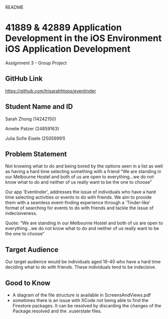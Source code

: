 README
# 41889 & 42889 Application Development in the iOS Environment iOS Application Development #

Assignment 3 - Group Project

## GitHub Link ##

https://github.com/trisarahhtops/eventinder

## Student Name and ID ##
Sarah Zhong (14242150)

Amelie Patzer (24859163)

Julia Sofie Eisele (25059991)

## Problem Statement ##

Not knowing what to do and being bored by the options seen in a list as well as having a hard time selecting something with a friend
“We are standing in our Melbourne Hostel and both of us are open to everything…we do not know what to do and neither of us really want to be the one to choose”

Our app 'Eventinder', addresses the issue of individuals who have a hard time selecting activities or events to do with friends. We aim to provide them with a seamless event-finding experience through a 'Tinder-like' format of searching for events to do with friends and tackle the issue of indecisiveness. 

Quote: “We are standing in our Melbourne Hostel and both of us are open to everything…we do not know what to do and neither of us really want to be the one to choose”

## Target Audience ##

Our target audience would be individuals aged 16-40 who have a hard time deciding what to do with friends. These individuals tend to be indecisive. 

## Good to Know ##

- A diagram of the file structure is available in ScreensAndViews.pdf
- sometimes there is an issue with XCode not being able to find the Firestore packages. It can be resolved by discarding the changes of the Package.resolved and the .xuserstate files. 

